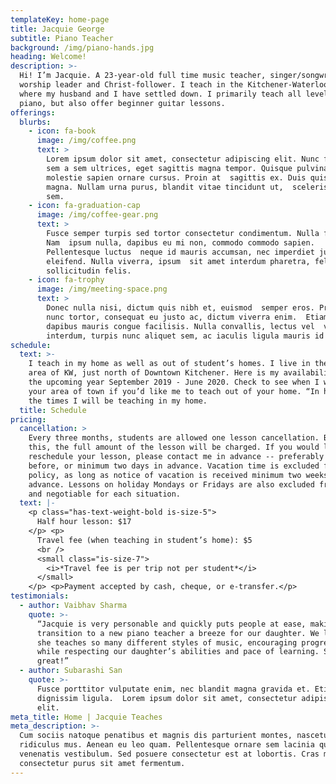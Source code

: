 ```yaml
---
templateKey: home-page
title: Jacquie George
subtitle: Piano Teacher
background: /img/piano-hands.jpg
heading: Welcome!
description: >-
  Hi! I’m Jacquie. A 23-year-old full time music teacher, singer/songwriter,
  worship leader and Christ-follower. I teach in the Kitchener-Waterloo region
  where my husband and I have settled down. I primarily teach all levels of
  piano, but also offer beginner guitar lessons.
offerings:
  blurbs:
    - icon: fa-book
      image: /img/coffee.png
      text: >
        Lorem ipsum dolor sit amet, consectetur adipiscing elit. Nunc finibus 
        sem a sem ultrices, eget sagittis magna tempor. Quisque pulvinar lorem 
        molestie sapien ornare cursus. Proin at  sagittis ex. Duis quis dui
        magna. Nullam urna purus, blandit vitae tincidunt ut,  scelerisque eu
        sem.
    - icon: fa-graduation-cap
      image: /img/coffee-gear.png
      text: >
        Fusce semper turpis sed tortor consectetur condimentum. Nulla facilisi.
        Nam  ipsum nulla, dapibus eu mi non, commodo commodo sapien.
        Pellentesque luctus  neque id mauris accumsan, nec imperdiet justo
        eleifend. Nulla viverra, ipsum  sit amet interdum pharetra, felis lorem
        sollicitudin felis.
    - icon: fa-trophy
      image: /img/meeting-space.png
      text: >
        Donec nulla nisi, dictum quis nibh et, euismod  semper eros. Praesent
        nunc tortor, consequat eu justo ac, dictum viverra enim.  Etiam sed dui
        dapibus mauris congue facilisis. Nulla convallis, lectus vel  vehicula
        interdum, turpis nunc aliquet sem, ac iaculis ligula mauris id tortor.
schedule:
  text: >-
    I teach in my home as well as out of student’s homes. I live in the midtown
    area of KW, just north of Downtown Kitchener. Here is my availability for
    the upcoming year September 2019 - June 2020. Check to see when I will be in
    your area of town if you’d like me to teach out of your home. “In home” are
    the times I will be teaching in my home.
  title: Schedule
pricing:
  cancellation: >
    Every three months, students are allowed one lesson cancellation. Beyond
    this, the full amount of the lesson will be charged. If you would like to
    reschedule your lesson, please contact me in advance -- preferably the week
    before, or minimum two days in advance. Vacation time is excluded from this
    policy, as long as notice of vacation is received minimum two weeks in
    advance. Lessons on holiday Mondays or Fridays are also excluded from this
    and negotiable for each situation.
  text: |-
    <p class="has-text-weight-bold is-size-5">
      Half hour lesson: $17
    </p> <p>
      Travel fee (when teaching in student’s home): $5
      <br />
      <small class="is-size-7">
        <i>*Travel fee is per trip not per student*</i>
      </small>
    </p> <p>Payment accepted by cash, cheque, or e-transfer.</p>
testimonials:
  - author: Vaibhav Sharma
    quote: >-
      “Jacquie is very personable and quickly puts people at ease, making  the
      transition to a new piano teacher a breeze for our daughter. We love that
      she teaches so many different styles of music, encouraging progression
      while respecting our daughter’s abilities and pace of learning. She’s
      great!”
  - author: Subarashi San
    quote: >-
      Fusce porttitor vulputate enim, nec blandit magna gravida et. Etiam et
      dignissim ligula.  Lorem ipsum dolor sit amet, consectetur adipiscing
      elit.
meta_title: Home | Jacquie Teaches
meta_description: >-
  Cum sociis natoque penatibus et magnis dis parturient montes, nascetur
  ridiculus mus. Aenean eu leo quam. Pellentesque ornare sem lacinia quam
  venenatis vestibulum. Sed posuere consectetur est at lobortis. Cras mattis
  consectetur purus sit amet fermentum.
---
```


